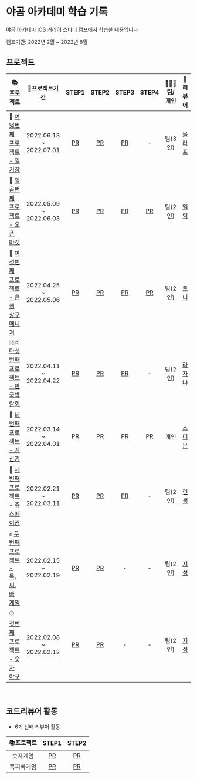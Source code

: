 # 야곰 아카데미 학습 기록

[야곰 아카데미 iOS 커리어 스타터 캠프](https://www.yagom-academy.kr/)에서 학습한 내용입니다  

캠프기간: 2022년 2월 ~ 2022년 8월

## 프로젝트
|📚프로젝트|📆프로젝트기간|STEP1|STEP2|STEP3|STEP4|🧑🏻‍💻팀/개인|📝리뷰어|
|--| :-: | :-: | :-: | :-: | :-: | :-: | :-: |
|📓 [여덟번째 프로젝트 - 일기장](https://github.com/Mino777/ios-diary)|2022.06.13 ~ 2022.07.01|[PR](https://github.com/yagom-academy/ios-diary/pull/3)|[PR](https://github.com/yagom-academy/ios-diary/pull/12)|[PR](https://github.com/yagom-academy/ios-diary/pull/23)|-|팀(3인)|[올라프](https://github.com/1Consumption)|
|🏪 [일곱번째 프로젝트 - 오픈 마켓](https://github.com/Mino777/ios-open-market)|2022.05.09 ~ 2022.06.03|[PR](https://github.com/yagom-academy/ios-open-market/pull/137)|[PR](https://github.com/yagom-academy/ios-open-market/pull/146)|[PR](https://github.com/yagom-academy/ios-open-market/pull/155)|[PR](https://github.com/yagom-academy/ios-open-market/pull/165)|팀(2인)|[엘림](https://github.com/lina0322)|
|🏦 [여섯번째 프로젝트 - 은행 창구 매니저](https://github.com/Mino777/ios-bank-manager)|2022.04.25 ~ 2022.05.06|[PR](https://github.com/yagom-academy/ios-bank-manager/pull/149)|[PR](https://github.com/yagom-academy/ios-bank-manager/pull/155)|[PR](https://github.com/yagom-academy/ios-bank-manager/pull/166)|[PR](https://github.com/yagom-academy/ios-bank-manager/pull/175)|팀(2인)|[토니](https://github.com/Monsteel)|
|🇰🇷 [다섯번째 프로젝트 - 만국박람회](https://github.com/Mino777/ios-exposition-universelle)|2022.04.11 ~ 2022.04.22|[PR](https://github.com/yagom-academy/ios-exposition-universelle/pull/135)|[PR](https://github.com/yagom-academy/ios-exposition-universelle/pull/146)|[PR](https://github.com/yagom-academy/ios-exposition-universelle/pull/156)|-|팀(2인)|[라자냐](https://github.com/wonhee009)|
|🧮 [네번째 프로젝트 - 계산기](https://github.com/Mino777/ios-calculator-app)|2022.03.14 ~ 2022.04.01 |[PR](https://github.com/yagom-academy/ios-calculator-app/pull/161)|[PR](https://github.com/yagom-academy/ios-calculator-app/pull/181)|[PR](https://github.com/yagom-academy/ios-calculator-app/pull/202)|[PR](https://github.com/yagom-academy/ios-calculator-app/pull/218)|개인|[스티븐](https://github.com/stevenkim18)|
|🍹 [세번째 프로젝트 - 쥬스메이커](https://github.com/Mino777/ios-juice-maker)|2022.02.21 ~ 2022.03.11  |[PR](https://github.com/yagom-academy/ios-juice-maker/pull/184)|[PR](https://github.com/yagom-academy/ios-juice-maker/pull/193)|[PR](https://github.com/yagom-academy/ios-juice-maker/pull/206)|-|팀(2인)|[린생](https://github.com/jungseungyeo)|
|✊ [두번째 프로젝트 - 묵.찌.빠 게임](https://github.com/Mino777/ios-rock-paper-scissors)|2022.02.15 ~ 2022.02.19  |[PR](https://github.com/yagom-academy/ios-rock-paper-scissors/pull/108)|[PR](https://github.com/yagom-academy/ios-rock-paper-scissors/pull/118)|-|-|팀(2인)|[지성](https://github.com/yim2627)|
|⚾️ [첫번째 프로젝트 - 숫자 야구](https://github.com/Mino777/ios-number-baseball)|2022.02.08 ~ 2022.02.12 |[PR](https://github.com/yagom-academy/ios-number-baseball/pull/72)|[PR](https://github.com/yagom-academy/ios-number-baseball/pull/86)|-|-|팀(2인)| [지성](https://github.com/yim2627)|
</br>

## 코드리뷰어 활동

- 6기 선배 리뷰어 활동

| 📚프로젝트 | STEP1 | STEP2 | 
| :-: | :-: | :-: |
|숫자게임|[PR](https://github.com/yagom-academy/ios-number-baseball/pull/103)|[PR](https://github.com/yagom-academy/ios-number-baseball/pull/115)|
|묵찌빠게임|[PR](https://github.com/yagom-academy/ios-rock-paper-scissors/pull/136)|[PR](https://github.com/yagom-academy/ios-rock-paper-scissors/pull/146)|
